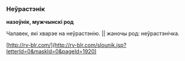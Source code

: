 ### Неўрастэнік
**назоўнік, мужчынскі род**

Чалавек, які хварэе на неўрастэнію. || жаночы род: неўрастэнічка.

<a rel="author">[http://rv-blr.com/](http://rv-blr.com/slounik.jsp?letterId=0&maskId=0&pageId=1920)</a>
